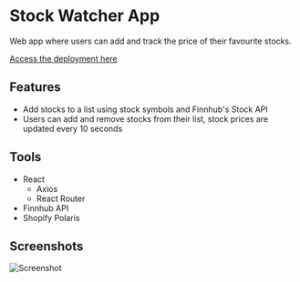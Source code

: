 # Stock Watcher App 

Web app where users can add and track the price of their favourite stocks.

[Access the deployment here](https://stockwatcher-app.herokuapp.com/)

## Features
- Add stocks to a list using stock symbols and Finnhub's Stock API
- Users can add and remove stocks from their list, stock prices are updated every 10 seconds

## Tools
- React
  - Axios
  - React Router
- Finnhub API
- Shopify Polaris

## Screenshots

![Screenshot](https://i.imgur.com/sSI2u8H.png)
